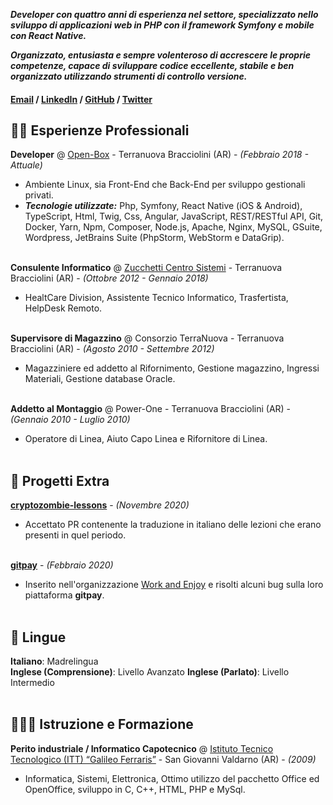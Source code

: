 **_Developer con quattro anni di esperienza nel settore, specializzato nello sviluppo di applicazioni web in PHP con il framework Symfony e mobile con React Native._**

**_Organizzato, entusiasta e sempre volenteroso di accrescere le proprie competenze, capace di sviluppare codice eccellente, stabile e ben organizzato utilizzando strumenti di controllo versione._**

#### [Email](mailto:lomba90@libero.it) / [LinkedIn](https://www.linkedin.com/in/federico-lombardini/) / [GitHub](https://github.com/nobady90) / [Twitter](https://twitter.com/NobadyProducer)

## 👨‍💻 Esperienze Professionali

**Developer** @ [Open-Box](https://www.open-box.it/) - Terranuova Bracciolini (AR) - _(Febbraio 2018 - Attuale)_ <br>
  - Ambiente Linux, sia Front-End che Back-End per sviluppo gestionali privati.
  - **_Tecnologie utilizzate:_** Php, Symfony, React Native (iOS & Android), TypeScript, Html, Twig, Css, Angular, JavaScript, REST/RESTful API, Git, Docker, Yarn, Npm, Composer, Node.js, Apache, Nginx, MySQL, GSuite, Wordpress, JetBrains Suite (PhpStorm, WebStorm e DataGrip).
<br><br>

**Consulente Informatico** @ [Zucchetti Centro Sistemi](http://www.zcscompany.com/it/) - Terranuova Bracciolini (AR) - _(Ottobre 2012 - Gennaio 2018)_ <br>
  - HealtCare Division, Assistente Tecnico Informatico, Trasfertista, HelpDesk Remoto.
<br><br>

**Supervisore di Magazzino** @ Consorzio TerraNuova - Terranuova Bracciolini (AR) - _(Agosto 2010 - Settembre 2012)_ <br>
  - Magazziniere ed addetto al Rifornimento, Gestione magazzino, Ingressi Materiali, Gestione database Oracle.
<br><br>

**Addetto al Montaggio** @ Power-One - Terranuova Bracciolini (AR) - _(Gennaio 2010 - Luglio 2010)_ <br>
  - Operatore di Linea, Aiuto Capo Linea e Rifornitore di Linea.
<br><br>

## 📌 Progetti Extra

**[cryptozombie-lessons](https://github.com/loomnetwork/cryptozombie-lessons)** - _(Novembre 2020)_ <br>
  - Accettato PR contenente la traduzione in italiano delle lezioni che erano presenti in quel periodo.
<br><br>

**[gitpay](https://github.com/worknenjoy/gitpay)** - _(Febbraio 2020)_ <br>
  - Inserito nell'organizzazione [Work and Enjoy](https://github.com/worknenjoy) e risolti alcuni bug sulla loro piattaforma **gitpay**.
<br><br>

## 💬 Lingue

**Italiano**: Madrelingua <br>
**Inglese (Comprensione)**: Livello Avanzato
**Inglese (Parlato)**: Livello Intermedio
<br><br>

## 👨🏻‍🎓 Istruzione e Formazione

**Perito industriale / Informatico Capotecnico** @ [Istituto Tecnico Tecnologico (ITT) “Galileo Ferraris”](https://www.isisvaldarno.edu.it/struttura/isis-valdarno/) - San Giovanni Valdarno (AR) - _(2009)_ <br>
  - Informatica, Sistemi, Elettronica, Ottimo utilizzo del pacchetto Office ed OpenOffice, sviluppo in C, C++, HTML, PHP e MySql.
<br><br>
